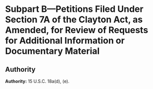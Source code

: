 # Subpart B—Petitions Filed Under Section 7A of the Clayton Act, as Amended, for Review of Requests for Additional Information or Documentary Material

## Authority

**Authority:** 15 U.S.C. 18a(d), (e). 




